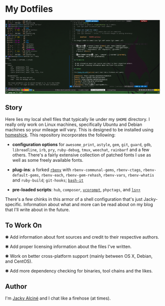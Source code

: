 # My Dotfiles

![Snapshot in Yakuake](https://github.com/jalcine/dotfiles/raw/master/snapshot.png)

## Story

Here lies my local shell files that typically lie under my `$HOME` directory.
I really only work on Linux machines, specifically Ubuntu and Debian machines
so your mileage *will* vary. This is designed to be installed using 
[homeshick][]. This repository incorporates the following:

 + **configuration options** for `awesome_print`, `astyle`, `gem`, `git`,
   `guard`, `gdb`, `libreadline`, `irb`, `pry`, `ruby-debug`, `tmux`,
   `weechat`, `rainbarf` and a few others. There's a fairly extensive 
   collection of patched fonts I use as well as some freely available fonts.

 + **plug-ins**: a forked [`rbenv`][rbenv] with `rbenv-communal-gems`,
   `rbenv-ctags`, `rbenv-default-gems`, `rbenv-each`, `rbenv-gem-rehash`,
   `rbenv-vars`, `rbenv-whatis` and `ruby-build`; `git-hooks`;
   [`bash-it`][bashit]

 + **pre-loaded scripts**: `hub`, `composer`, [`vcprompt`][vcprompt],
    `phpctags`, and [`ls++`][lsplusplus]

There's a few chinks in this armor of a shell configuration that's just
Jacky-specific. Information about what and more can be read about on my blog
that I'll write about in the future.

## To Work On

 ✱ Add information about font sources and credit to their respective authors.

 ✱ Add proper licensing information about the files I've written.

 ✱ Work on better cross-platform support (mainly between OS X, Debian, and
   CentOS).

 ✱ Add more dependency checking for binaries, tool chains and the likes.

## Author

I'm [Jacky Alciné][jalcine] and I chat like a firehose (at times).

[homeshick]: https://github.com/andsens/homeshick
[rbenv]: https://github.com/jalcine/rbenv
[bashit]: https://github.com/jalcine/bash-it
[vcprompt]: http://hg.gerg.ca/vcprompt
[jalcine]: http://jalcine.me
[lsplusplus]: http://github.com/trapd00r/ls--
